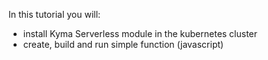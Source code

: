 In this tutorial you will:
- install Kyma Serverless module in the kubernetes cluster
- create, build and run simple function (javascript)